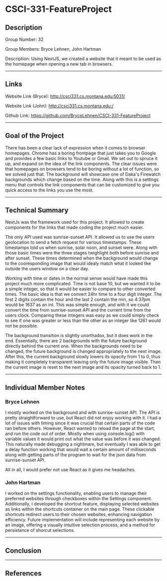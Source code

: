 # CSCI-331-FeatureProject

## Description

Group Number: 32

Group Members: Bryce Lehnen, John Hartman

Description: Using NextJS, we created a website that it meant to be used as the homepage when opening a new tab in browsers.

---
## Links

Website Link (Bryce): http://csci331.cs.montana.edu:5031/

Website Link (John): http://csci331.cs.montana.edu:/

Github Link: https://github.com/BryceLehnen/CSCI-331-FeatureProject

---
## Goal of the Project

There has been a clear lack of expression when it comes to browser homepages. Chrome has a boring frontpage that just takes you to Google and provides a few basic links to Youtube or Gmail. We set out to spruce it up, and expand on the idea of the link components. The clear issues were that homepages on browsers tend to be boring without a lot of function, so we solved just that. The background will showcase one of Daka's Firewatch backgrounds which change based on the time. Along with this is a settings menu that controls the link components that can be customized to give you quick access to the links you use the most.

---
## Technical Summary

NextJs was the framework used for this project. It allowed to create components for the links that made coding the project much easier.

The only API used was sunrise-sunset API. It allowed us to use the users geolocation to send a fetch request for various timestamps. These timestamps told us when sunrise, solar noon, and sunset were. Along with those basic times were the three stages twighlight both before sunrise and after sunset. These times determined when the background would change to the cooresponding image that would idealy match what it looked like outside the users window on a clear day.

Working with time or dates in the normal sense would have made this project much more complicated. Time is not base 10, but we wanted it to be a simple integer, so that it would be easier to compare to other converted times. The basic idea is that we convert 24hr time to a four digit integer. The first 2 digits contain the hour and the last 2 contain the min, so 4:37pm would be 1637 as an int. This was simple enough, and with it we could convert the time from sunrise-sunset API and the current time from the users clock. Comparing these integers was easy as we could simply check to see if one was greater or less than the other as an integer like 1261 would not be possible.

The background transition is slightly unorthadox, but it does work in the end. Essentially, there are 2 backgrounds with the future background directly behind the current one. When the backgrounds need to be changed, the future background is changed appropriately to the next image. After this, the current background slowly lowers its opacity from 1 to 0, thus making it completely transparent leaving only the future image visible. Then the current image is reset to the next image and its opacity turned back to 1.

---
## Individual Member Notes

### Bryce Lehnen

I mostly worked on the background and with sunrise-sunset API. The API is pretty straightforward to use, but React did not enjoy working with it. I had a lot of issues with timing since it was crucial that certain parts of the code ran before others. However, React wanted to reload the page at the start, and run the code out of order. Mostly when using console.log() with variable values it would print out what the value was before it was changed. This naturally made debugging a nightmare, but eventually I was able to get a delay function working that would wait a certain amount of milliseconds along with getting parts of the program to wait for the json data from sunrise-sunset API.

All in all, I would prefer not use React as it gives me headaches.

### John Hartman

I worked on the settings functionality, enabling users to manage their preferred websites through checkboxes within the Settings component. Additionally, I developed the shortcut feature, displaying selected websites as links within the shortcuts container on the main page. These clickable shortcuts redirect users to their chosen websites, enhancing navigation efficiency. Future implementation will include representing each website by an image, offering a visually intuitive selection process, and a method for persistance of shorcut selections.

---
## Conclusion



---
## References


